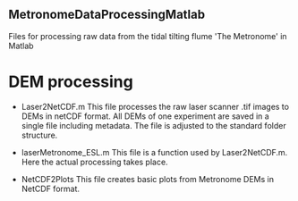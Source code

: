 ## MetronomeDataProcessingMatlab
Files for processing raw data from the tidal tilting flume 'The Metronome' in Matlab

# DEM processing
* Laser2NetCDF.m
This file processes the raw laser scanner .tif images to DEMs in netCDF format. All DEMs of one experiment are saved in a single file including metadata. The file is adjusted to the standard folder structure.

* laserMetronome_ESL.m
This file is a function used by Laser2NetCDF.m. Here the actual processing takes place.

* NetCDF2Plots
This file creates basic plots from Metronome DEMs in NetCDF format.

